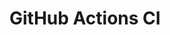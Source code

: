 # GitHub Actions CI










































































































































































































































































































































































































































































































































































































































































































































































































































































































































































































































































